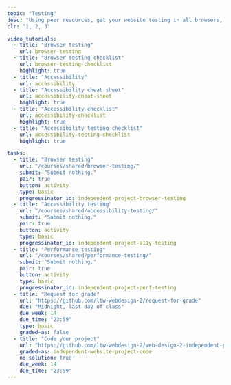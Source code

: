 ```yaml
---
topic: "Testing"
desc: "Using peer resources, get your website testing in all browsers, accessibility tools & performance tools."
clr: "1, 2, 3"

video_tutorials:
  - title: "Browser testing"
    url: browser-testing
  - title: "Browser testing checklist"
    url: browser-testing-checklist
    highlight: true
  - title: "Accessibility"
    url: accessibility
  - title: "Accessibility cheat sheet"
    url: accessibility-cheat-sheet
    highlight: true
  - title: "Accessibility checklist"
    url: accessibility-checklist
    highlight: true
  - title: "Accessibility testing checklist"
    url: accessibility-testing-checklist
    highlight: true

tasks:
  - title: "Browser testing"
    url: "/courses/shared/browser-testing/"
    submit: "Submit nothing."
    pair: true
    button: activity
    type: basic
    progressinator_id: independent-project-browser-testing
  - title: "Accessibility testing"
    url: "/courses/shared/accessibility-testing/"
    submit: "Submit nothing."
    pair: true
    button: activity
    type: basic
    progressinator_id: independent-project-a11y-testing
  - title: "Performance testing"
    url: "/courses/shared/performance-testing/"
    submit: "Submit nothing."
    pair: true
    button: activity
    type: basic
    progressinator_id: independent-project-perf-testing
  - title: "Request for grade"
    url: "https://github.com/ltw-webdesign-2/request-for-grade"
    due: "Midnight, last day of class"
    due_week: 14
    due_time: "23:59"
    type: basic
    graded-as: false
  - title: "Code your project"
    url: "https://github.com/ltw-webdesign-2/web-design-2-independent-project"
    graded-as: independent-website-project-code
    no-solution: true
    due_week: 14
    due_time: "23:59"
---
```

